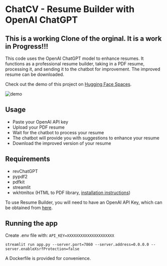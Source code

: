 # ChatCV - Resume Builder with OpenAI ChatGPT

## This is a working Clone of the orginal. It is a work in Progress!!!

This code uses the OpenAI ChatGPT model to enhance resumes. It functions as a professional resume builder, taking in a PDF resume, processing it, and sending it to the chatbot for improvement. The improved resume can be downloaded.

Check out the demo of this project on [Hugging Face Spaces](https://huggingface.co/spaces/ofikodar/chatcv-resume-builder).

![demo](images/demo.png)
## Usage

- Paste your OpenAI API key
- Upload your PDF resume
- Wait for the chatbot to process your resume
- The chatbot will provide you with suggestions to enhance your resume
- Download the improved version of your resume


## Requirements

- revChatGPT
- pypdf2
- pdfkit
- streamlit
- wkhtmltox (HTML to PDF library, [installation instructions](https://wkhtmltopdf.org/downloads.html))

To use Resume Builder, you will need to have an OpenAI API Key, which can be obtained from [here](https://platform.openai.com/account/api-keys).

## Running the app

Create .env file with:
`API_KEY=XXXXXXXXXXXXXXXXXXXXX`


`streamlit run app.py --server.port=7860 --server.address=0.0.0.0 --server.enableXsrfProtection=false`

A Dockerfile is provided for convenience.
